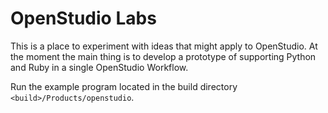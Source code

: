 # OpenStudio Labs

This is a place to experiment with ideas that might apply to OpenStudio.
At the moment the main thing is to develop a prototype of supporting Python and Ruby in
a single OpenStudio Workflow.

Run the example program located in the build directory `<build>/Products/openstudio`.
